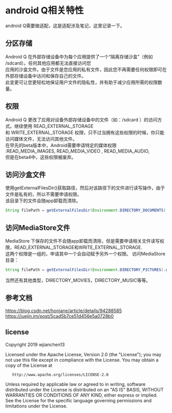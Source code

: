 # android Q相关特性

android Q需要做适配，这是适配涉及笔记，这里记录一下。

## 分区存储
Android Q 在外部存储设备中为每个应用提供了一个“隔离存储沙盒”（例如 /sdcard）。任何其他应用都无法直接访问您  
应用的沙盒文件。由于文件是您应用的私有文件，因此您不再需要任何权限即可在外部存储设备中访问和保存自己的文件。  
此变更可让您更轻松地保证用户文件的隐私性，并有助于减少应用所需的权限数量。  

## 权限
Android Q 更改了应用对设备外部存储设备中的文件（如：/sdcard ）的访问方式。继续使用 READ_EXTERNAL_STORAGE   
和 WRITE_EXTERNAL_STORAGE 权限，只不过当拥有这些权限的时候，你只能访问媒体文件，无法访问其他文件。  
在早先的beta版本中，Android需要申请特定的媒体权限 :READ_MEDIA_IMAGES, READ_MEDIA_VIDEO , READ_MEDIA_AUDIO,  
但是在beta4中，这些权限被废弃。  

## 访问沙盒文件
使用getExternalFilesDir()获取路径，然后对该路径下的文件进行读写操作，由于文件是私有的，所以不需要申请权限。   
该目录下的文件会随app卸载而清除。  
```Java
String filePath = getExternalFilesDir(Environment.DIRECTORY_DOCUMENTS).getAbsolutePath();  
```

## 访问MediaStore文件
MediaStore 下保存的文件不会随app卸载而清除，但是需要申请相关文件读写权限，READ_EXTERNAL_STORAGE和WRITE_EXTERNAL_STORAGE.  
这两个权限是一组的，申请其中一个会自动赋予另外一个权限。
访问MediaStore目录：
```Java
String filePath = getExternalFilesDir(Environment.DIRECTORY_PICTURES).getAbsolutePath();
```
当然还有其他类型，DIRECTORY_MOVIES，DIRECTORY_MUSIC等等。

## 参考文档
https://blog.csdn.net/honjane/article/details/94288585
https://juejin.im/post/5cad5b7ce51d456e5a0728b0

## license

   Copyright 2019 wjianchen13

   Licensed under the Apache License, Version 2.0 (the "License");
   you may not use this file except in compliance with the License.
   You may obtain a copy of the License at

       http://www.apache.org/licenses/LICENSE-2.0

   Unless required by applicable law or agreed to in writing, software
   distributed under the License is distributed on an "AS IS" BASIS,
   WITHOUT WARRANTIES OR CONDITIONS OF ANY KIND, either express or implied.
   See the License for the specific language governing permissions and
   limitations under the License.




